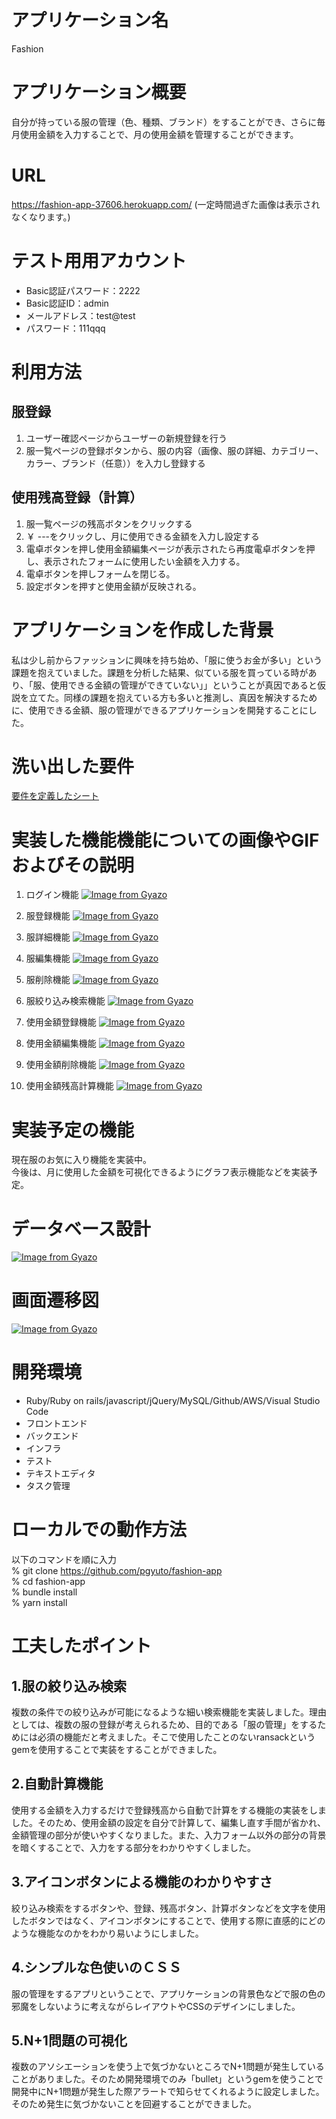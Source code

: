 # アプリケーション名
Fashion

# アプリケーション概要
自分が持っている服の管理（色、種類、ブランド）をすることができ、さらに毎月使用金額を入力することで、月の使用金額を管理することができます。

# URL
https://fashion-app-37606.herokuapp.com/ (一定時間過ぎた画像は表示されなくなります。)

# テスト用用アカウント
- Basic認証パスワード：2222
- Basic認証ID：admin
- メールアドレス：test@test
- パスワード：111qqq

# 利用方法
## 服登録
1. ユーザー確認ページからユーザーの新規登録を行う
2. 服一覧ページの登録ボタンから、服の内容（画像、服の詳細、カテゴリー、カラー、ブランド（任意））を入力し登録する
## 使用残高登録（計算）
1. 服一覧ページの残高ボタンをクリックする
2. ￥ ---をクリックし、月に使用できる金額を入力し設定する
3. 電卓ボタンを押し使用金額編集ページが表示されたら再度電卓ボタンを押し、表示されたフォームに使用したい金額を入力する。
4. 電卓ボタンを押しフォームを閉じる。
5. 設定ボタンを押すと使用金額が反映される。

# アプリケーションを作成した背景
私は少し前からファッションに興味を持ち始め、「服に使うお金が多い」という課題を抱えていました。課題を分析した結果、似ている服を買っている時があり、「服、使用できる金額の管理ができていない」」ということが真因であると仮説を立てた。同様の課題を抱えている方も多いと推測し、真因を解決するために、使用できる金額、服の管理ができるアプリケーションを開発することにした。

# 洗い出した要件
[要件を定義したシート](https://docs.google.com/spreadsheets/d/11EWU86XMDdoUGda-W4FcTnv8U5g9f5-MSIQPOCNDWGQ/edit#gid=1170044076)

# 実装した機能機能についての画像やGIFおよびその説明
1. ログイン機能
[![Image from Gyazo](https://i.gyazo.com/6ac6dcc6dd5cf421c0975f370d86a60c.gif)](https://gyazo.com/6ac6dcc6dd5cf421c0975f370d86a60c)

2. 服登録機能
[![Image from Gyazo](https://i.gyazo.com/6a8f7c0ab31091eb7c200733fe6219b0.gif)](https://gyazo.com/6a8f7c0ab31091eb7c200733fe6219b0)

3. 服詳細機能
[![Image from Gyazo](https://i.gyazo.com/6dc164831ea12a48e6a3c9a856dc883f.gif)](https://gyazo.com/6dc164831ea12a48e6a3c9a856dc883f)

4. 服編集機能
[![Image from Gyazo](https://i.gyazo.com/96ed3dd09aa9269ee166e24804ffdf8d.gif)](https://gyazo.com/96ed3dd09aa9269ee166e24804ffdf8d)

5. 服削除機能
[![Image from Gyazo](https://i.gyazo.com/d6ff8910110efb00d4b4245619ad7643.gif)](https://gyazo.com/d6ff8910110efb00d4b4245619ad7643)

6. 服絞り込み検索機能
[![Image from Gyazo](https://i.gyazo.com/58083dcc8513c6e5b94ea7becb31197b.gif)](https://gyazo.com/58083dcc8513c6e5b94ea7becb31197b)

7. 使用金額登録機能
[![Image from Gyazo](https://i.gyazo.com/2ec35c0d1b837373f6d19b6e99b33d04.gif)](https://gyazo.com/2ec35c0d1b837373f6d19b6e99b33d04)

8. 使用金額編集機能
[![Image from Gyazo](https://i.gyazo.com/d79677b502c5a42541f684e8df29bf1a.gif)](https://gyazo.com/d79677b502c5a42541f684e8df29bf1a)

9. 使用金額削除機能
[![Image from Gyazo](https://i.gyazo.com/846d3a9fa483822f17ad7e8db4bca403.gif)](https://gyazo.com/846d3a9fa483822f17ad7e8db4bca403)

10. 使用金額残高計算機能
[![Image from Gyazo](https://i.gyazo.com/4468ece56a06dcbb82c76b412cd750f8.gif)](https://gyazo.com/4468ece56a06dcbb82c76b412cd750f8)

# 実装予定の機能
現在服のお気に入り機能を実装中。  
今後は、月に使用した金額を可視化できるようにグラフ表示機能などを実装予定。

# データベース設計
[![Image from Gyazo](https://i.gyazo.com/c60b5cc3d52beecb5950b350afeffbcd.png)](https://gyazo.com/c60b5cc3d52beecb5950b350afeffbcd)

# 画面遷移図
[![Image from Gyazo](https://i.gyazo.com/6ee7c086d45075730e30404bd15e6fb9.png)](https://gyazo.com/6ee7c086d45075730e30404bd15e6fb9)
# 開発環境
- Ruby/Ruby on rails/javascript/jQuery/MySQL/Github/AWS/Visual Studio Code
- フロントエンド
- バックエンド
- インフラ
- テスト
- テキストエディタ
- タスク管理
# ローカルでの動作方法
以下のコマンドを順に入力  
% git clone https://github.com/pgyuto/fashion-app  
% cd fashion-app  
% bundle install  
% yarn install
# 工夫したポイント
## 1.服の絞り込み検索
複数の条件での絞り込みが可能になるような細い検索機能を実装しました。理由としては、複数の服の登録が考えられるため、目的である「服の管理」をするためには必須の機能だと考えました。そこで使用したことのないransackというgemを使用することで実装をすることができました。
## 2.自動計算機能
使用する金額を入力するだけで登録残高から自動で計算をする機能の実装をしました。そのため、使用金額の設定を自分で計算して、編集し直す手間が省かれ、金額管理の部分が使いやすくなりました。また、入力フォーム以外の部分の背景を暗くすることで、入力をする部分をわかりやすくしました。
## 3.アイコンボタンによる機能のわかりやすさ
絞り込み検索をするボタンや、登録、残高ボタン、計算ボタンなどを文字を使用したボタンではなく、アイコンボタンにすることで、使用する際に直感的にどのような機能なのかをわかり易いようにしました。
## 4.シンプルな色使いのＣＳＳ
服の管理をするアプリということで、アプリケーションの背景色などで服の色の邪魔をしないように考えながらレイアウトやCSSのデザインにしました。
## 5.N+1問題の可視化
複数のアソシエーションを使う上で気づかないところでN+1問題が発生していることがありました。そのため開発環境でのみ「bullet」というgemを使うことで開発中にN+1問題が発生した際アラートで知らせてくれるように設定しました。そのため発生に気づかないことを回避することができました。

